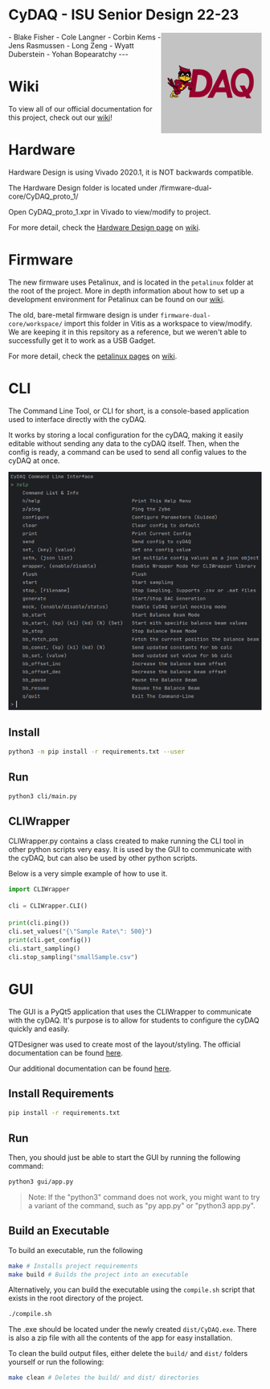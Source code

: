 # CyDAQ - ISU Senior Design 22-23
<img src="images/CyDAQ-480.png" alt="Logo" title="Logo" align="right" width="200" height="200" />
- Blake Fisher
- Cole Langner
- Corbin Kems
- Jens Rasmussen
- Long Zeng
- Wyatt Duberstein
- Yohan Bopearatchy
---

# Wiki
To view all of our official documentation for this project, check out our [wiki](https://git.ece.iastate.edu/sd/sdmay23-47/-/wikis/home)!

# Hardware
Hardware Design is using Vivado 2020.1, it is NOT backwards compatible.

The Hardware Design folder is located under /firmware-dual-core/CyDAQ_proto_1/

Open CyDAQ_proto_1.xpr in Vivado to view/modify to project.

For more detail, check the [Hardware Design page](https://git.ece.iastate.edu/sd/sdmay23-47/-/wikis/Hardware-Design-(Vivado)) on [wiki](https://git.ece.iastate.edu/sd/sdmay23-47/-/wikis/home).
# Firmware
The new firmware uses Petalinux, and is located in the `petalinux` folder at the root of the project. More in depth information about how to set up a development environment for Petalinux can be found on our [wiki](https://git.ece.iastate.edu/sd/sdmay23-47/-/wikis/home). 

The old, bare-metal firmware design is under `firmware-dual-core/workspace/` import this folder in Vitis as a workspace to view/modify. We are keeping it in this repsitory as a reference, but we weren't able to successfully get it to work as a USB Gadget. 

For more detail, check the [petalinux pages](https://git.ece.iastate.edu/sd/sdmay23-47/-/wikis/Petalinux-(Firmware)) on [wiki](https://git.ece.iastate.edu/sd/sdmay23-47/-/wikis/home).


# CLI
The Command Line Tool, or CLI for short, is a console-based application used to interface directly with the cyDAQ. 

It works by storing a local configuration for the cyDAQ, making it easily editable without sending any data to the cyDAQ itself. Then, when the config is ready, a command can be used to send all config values to the cyDAQ at once.  

![CLI Help Menu](images/CLI_Example.png)

## Install
```bash
python3 -m pip install -r requirements.txt --user
```

## Run
```bash
python3 cli/main.py
```

## CLIWrapper
CLIWrapper.py contains a class created to make running the CLI tool in other python scripts very easy. It is used by the GUI to communicate with the cyDAQ, but can also be used by other python scripts. 

Below is a very simple example of how to use it. 
```python
import CLIWrapper

cli = CLIWrapper.CLI()

print(cli.ping())
cli.set_values("{\"Sample Rate\": 500}")
print(cli.get_config())
cli.start_sampling()
cli.stop_sampling("smallSample.csv")
```

# GUI
The GUI is a PyQt5 application that uses the CLIWrapper to communicate with the cyDAQ. It's purpose is to allow for students to configure the cyDAQ quickly and easily. 

QTDesigner was used to create most of the layout/styling. The official documentation can be found [here](https://doc.qt.io/qt-5/qtdesigner-manual.html). 

Our additional documentation can be found [here](https://git.ece.iastate.edu/sd/sdmay23-47/-/wikis/GUI).

## Install Requirements
```bash
pip install -r requirements.txt
```

## Run
Then, you should just be able to start the GUI by running the following command:
```bash
python3 gui/app.py
```

> Note: If the "python3" command does not work, you might want to try a variant of the command, such as "py app.py" or "python3 app.py".

## Build an Executable
To build an executable, run the following

```bash
make # Installs project requirements
make build # Builds the project into an executable
```

Alternatively, you can build the executable using the `compile.sh` script that exists in the root directory of the project.

```bash
./compile.sh
```

The .exe should be located under the newly created ```dist/CyDAQ.exe```. 
There is also a zip file with all the contents of the app for easy installation.

To clean the build output files, either delete the `build/` and `dist/` folders yourself or run the following:

```bash
make clean # Deletes the build/ and dist/ directories
```




